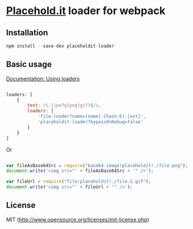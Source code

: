# [Placehold.it](http://placehold.it) loader for webpack

## Installation

``` javascript
npm install --save-dev placeholdit-loader
```

## Basic usage

[Documentation: Using loaders](http://webpack.github.io/docs/using-loaders.html)

``` javascript

loaders: [
    {
        test: /\.(jpe?g|png|gif)$/i,
        loaders: [
            'file-loader?name=[name]-[hash:6].[ext]',
            'placeholdit-loader?bypassOnDebug=false'
        ]
    }
]

```

Or

``` javascript

var fileAsBase64Src = require("base64-image!placeholdit!./file.png");
document.write('<img src="' + fileAsBase64Src + '" />');

var fileUrl = require("file!placeholdit!./file-2.gif");
document.write('<img src="' + fileUrl + '" />');

```

## License

MIT (http://www.opensource.org/licenses/mit-license.php)
